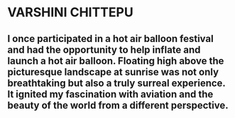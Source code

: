 # VARSHINI CHITTEPU
## I once participated in a hot air balloon festival and had the opportunity to help inflate and launch a hot air balloon. Floating high above the picturesque landscape at sunrise was not only breathtaking but also a truly surreal experience. It ignited my fascination with aviation and the beauty of the world from a different perspective. 
